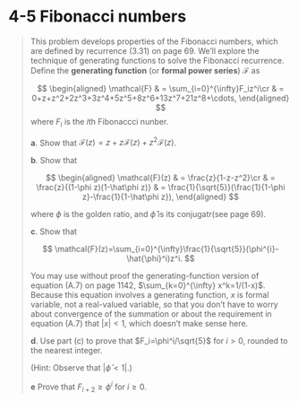 # 4-5 Fibonacci numbers

> This problem develops properties of the Fibonacci numbers, which are defined by recurrence (3.31) on page 69. We’ll explore the technique of generating functions to solve the Fibonacci recurrence. Define the **generating function** (or **formal power series**) $\mathcal{F}$ as
>
> $$
> \begin{aligned}
> \mathcal{F} & = \sum_{i=0}^{\infty}F_iz^i\cr
> & = 0+z+z^2+2z^3+3z^4+5z^5+8z^6+13z^7+21z^8+\cdots,
> \end{aligned}
> $$
> where $F_i$ is the $i$th Fibonaccci nunber.
>
> **a**. Show that $\mathcal{F}(z)=z+z\mathcal{F}(z)+z^2\mathcal{F}(z)$.
>
> **b**. Show that
>
> $$
> \begin{aligned}
> \mathcal{F}(z) & = \frac{z}{1-z-z^2}\cr
> & = \frac{z}{(1-\phi z)(1-\hat\phi z)}
> & = \frac{1}{\sqrt{5}}(\frac{1}{1-\phi z}-\frac{1}{1-\hat\phi z}),
> \end{aligned}
> $$
>
> where $\phi$ is the golden ratio, and $\hat{\phi}$ is its conjugatr(see page 69).
>
> **c**. Show that
>
> $$
> \mathcal{F}(z)=\sum_{i=0}^{\infty}\frac{1}{\sqrt{5}}(\phi^{i}-\hat{\phi}^i)z^i.
> $$
>
> You may use without proof the generating-function version of equation (A.7) on page 1142, $\sum_{k=0}^{\infty} x^k=1/(1-x)$. Because this equation involves a generating function, $x$ is formal variable, not a real-valued variable, so that you don’t have to worry about convergence of the summation or about the requirement in equation (A.7) that $|x|<1$, which doesn’t make sense here.
>
> **d**. Use part (c) to prove that $F_i=\phi^i/\sqrt{5}$ for $i>0$, rounded  to the nearest integer.
>
> (Hint: Observe that $|\hat\phi<1|$.)
>
> **e** Prove that $F_{i+2}\geq \phi^{i}$ for $i\geq 0$.
